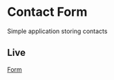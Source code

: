 # Contact Form

Simple application storing contacts

## Live

<a href='https://whitepete.github.io/ReactContactForm/'>Form</a>




